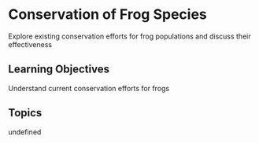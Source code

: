 # Conservation of Frog Species

Explore existing conservation efforts for frog populations and discuss their effectiveness

## Learning Objectives
Understand current conservation efforts for frogs

## Topics
undefined